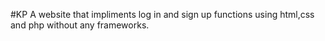 #KP
 A website that impliments log in and sign up functions using html,css and php without any frameworks.
